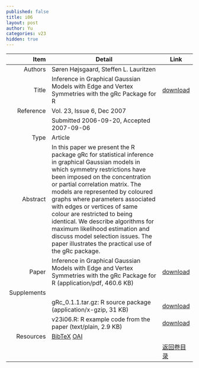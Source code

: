 ```yaml
---
published: false
title: i06
layout: post
author: Yu
categories: v23
hidden: true
---
```


| Item | Detail | Link |
|---:|---|---|
| Authors | Søren  Højsgaard, Steffen L. Lauritzen| |
| Title |Inference in Graphical Gaussian Models with Edge and Vertex Symmetries with the gRc Package for R | [download](http://www.jstatsoft.org/v23/i06/paper) |
| Reference |Vol. 23, Issue 6, Dec 2007 | |
| | Submitted 2006-09-20, Accepted 2007-09-06| | 
| Type | Article| |
| Abstract | In this paper we present the R package gRc for statistical inference in graphical Gaussian models in which symmetry restrictions have been imposed on the concentration or partial correlation matrix.  The models are represented by coloured graphs where parameters associated with edges or vertices of same colour are restricted to being identical.  We describe algorithms for maximum likelihood estimation and discuss model selection issues. The paper illustrates the practical use of the gRc package.| |
| Paper | Inference in Graphical Gaussian Models with Edge and Vertex Symmetries with the gRc Package for R  (application/pdf, 460.6 KB)| [download](http://www.jstatsoft.org/v23/i06/paper) |
| Supplements | | |
| |gRc_0.1.1.tar.gz: R source package  (application/x-gzip, 31 KB)|  [download](http://www.jstatsoft.org/v23/i06/supp/1) |
| |v23i06.R: R example code from the paper  (text/plain, 2.9 KB)|  [download](http://www.jstatsoft.org/v23/i06/supp/2) |
| Resources | [BibTeX](http://www.jstatsoft.org/v23/i06/bibtex) [OAI](http://www.jstatsoft.org/oai?verb=GetRecord&identifier=oai.jstatsoft/v23/i06&prefix=oai_dc)| |
| |  | [返回卷目录]({{site.baseurl}}/volume/v23.html) |